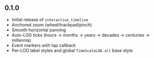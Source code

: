 ## 0.1.0

- Initial release of `interactive_timeline`
- Anchored zoom (wheel/trackpad/pinch)
- Smooth horizontal panning
- Auto-LOD ticks (hours → months → years → decades → centuries → millennia)
- Event markers with tap callback
- Per-LOD label styles and global `TimeScaleLOD.all` base style

